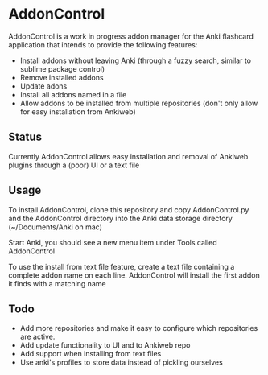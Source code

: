 AddonControl
============
AddonControl is a work in progress addon manager for the Anki flashcard
application that intends to provide the following features:

* Install addons without leaving Anki (through a fuzzy search, similar to
  sublime package control)
* Remove installed addons
* Update adons
* Install all addons named in a file
* Allow addons to be installed from multiple repositories (don't only allow for
  easy installation from Ankiweb)

Status
------
Currently AddonControl allows easy installation and removal of Ankiweb plugins
through a (poor) UI or a text file

Usage
-----
To install AddonControl, clone this repository and copy AddonControl.py and the
AddonControl directory into the Anki data storage directory (~/Documents/Anki on
mac)

Start Anki, you should see a new menu item under Tools called AddonControl

To use the install from text file feature, create a text file containing a
complete addon name on each line. AddonControl will install the first addon it
finds with a matching name

Todo
----
* Add more repositories and make it easy to configure which repositories are
  active.
* Add update functionality to UI and to Ankiweb repo
* Add support when installing from text files
* Use anki's profiles to store data instead of pickling ourselves
